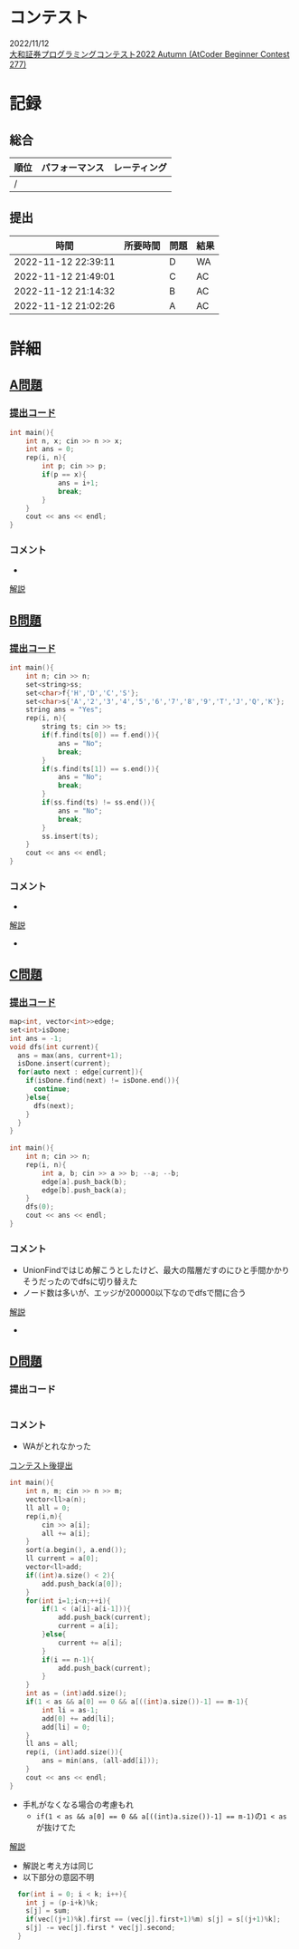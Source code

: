 # コンテスト
2022/11/12<br>
[大和証券プログラミングコンテスト2022 Autumn (AtCoder Beginner Contest 277)](https://atcoder.jp/contests/abc277)

# 記録
## 総合
|  順位  |  パフォーマンス  | レーティング |
| ---- | ---- | ---- |
|   /   |  |  |

## 提出
|  時間  |  所要時間  |  問題  | 結果 |
| ---- | ---- | ---- | ---- |
| 2022-11-12 22:39:11 |  | D | WA |
| 2022-11-12 21:49:01 |  | C | AC |
| 2022-11-12 21:14:32 |  | B | AC |
| 2022-11-12 21:02:26 |  | A | AC |


# 詳細
## [A問題](https://atcoder.jp/contests/abc277/tasks/abc277_a)
### [提出コード](https://atcoder.jp/contests/abc277/submissions/36409099)
```c++
int main(){
    int n, x; cin >> n >> x;
    int ans = 0;
    rep(i, n){
        int p; cin >> p;
        if(p == x){
            ans = i+1;
            break;
        }
    }
    cout << ans << endl;
}  
```

### コメント

* 

[解説](https://atcoder.jp/contests/abc277/editorial/5208)


## [B問題](https://atcoder.jp/contests/abc277/tasks/abc277_b)
### [提出コード](https://atcoder.jp/contests/abc277/submissions/36418791)
```c++
int main(){
    int n; cin >> n;
    set<string>ss;
    set<char>f{'H','D','C','S'};
    set<char>s{'A','2','3','4','5','6','7','8','9','T','J','Q','K'};
    string ans = "Yes";
    rep(i, n){
        string ts; cin >> ts;
        if(f.find(ts[0]) == f.end()){
            ans = "No";
            break;
        }
        if(s.find(ts[1]) == s.end()){
            ans = "No";
            break;
        }
        if(ss.find(ts) != ss.end()){
            ans = "No";
            break;
        }
        ss.insert(ts);
    }
    cout << ans << endl;
} 
```

### コメント

* 

[解説](https://atcoder.jp/contests/abc277/editorial/5211)

* 


## [C問題](https://atcoder.jp/contests/abc277/tasks/abc277_c)
### [提出コード](https://atcoder.jp/contests/abc277/submissions/36433115)

```c++
map<int, vector<int>>edge;
set<int>isDone;
int ans = -1;
void dfs(int current){
  ans = max(ans, current+1);
  isDone.insert(current);
  for(auto next : edge[current]){
    if(isDone.find(next) != isDone.end()){
      continue;
    }else{
      dfs(next);
    }
  }
}
 
int main(){
    int n; cin >> n; 
    rep(i, n){
        int a, b; cin >> a >> b; --a; --b;
        edge[a].push_back(b);
        edge[b].push_back(a);
    }
    dfs(0);
    cout << ans << endl;
}  
```

### コメント
* UnionFindではじめ解こうとしたけど、最大の階層だすのにひと手間かかりそうだったのでdfsに切り替えた
* ノード数は多いが、エッジが200000以下なのでdfsで間に合う

[解説](https://atcoder.jp/contests/abc277/editorial/5209)

* 


## [D問題](https://atcoder.jp/contests/abc277/tasks/abc277_d)
### 提出コード

```c++

```

### コメント
* WAがとれなかった

[コンテスト後提出](https://atcoder.jp/contests/abc277/submissions/36452437)

```c++
int main(){
    int n, m; cin >> n >> m; 
    vector<ll>a(n);
    ll all = 0;
    rep(i,n){
        cin >> a[i];
        all += a[i];
    }
    sort(a.begin(), a.end());
    ll current = a[0];
    vector<ll>add;
    if((int)a.size() < 2){
        add.push_back(a[0]);
    }
    for(int i=1;i<n;++i){
        if(1 < (a[i]-a[i-1])){
            add.push_back(current);
            current = a[i];
        }else{
            current += a[i];
        }
        if(i == n-1){
            add.push_back(current);
        }
    }
    int as = (int)add.size();
    if(1 < as && a[0] == 0 && a[((int)a.size())-1] == m-1){
        int li = as-1;
        add[0] += add[li];
        add[li] = 0;
    }
    ll ans = all;
    rep(i, (int)add.size()){
        ans = min(ans, (all-add[i]));
    }
    cout << ans << endl;
}  
```

* 手札がなくなる場合の考慮もれ
    * ```if(1 < as && a[0] == 0 && a[((int)a.size())-1] == m-1)```の```1 < as```が抜けてた

[解説](https://atcoder.jp/contests/abc277/editorial/5203)

* 解説と考え方は同じ
* 以下部分の意図不明
```c++
  for(int i = 0; i < k; i++){
    int j = (p-i+k)%k;
    s[j] = sum;
    if(vec[(j+1)%k].first == (vec[j].first+1)%m) s[j] = s[(j+1)%k];
    s[j] -= vec[j].first * vec[j].second;
  }
```